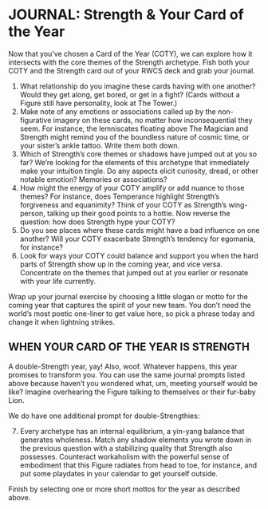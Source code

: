 # JOURNAL: Strength & Your Card of the Year

Now that you’ve chosen a Card of the Year (COTY), we can explore how it intersects with the core themes of the Strength archetype. Fish both your COTY and the Strength card out of your RWCS deck and grab your journal.

1. What relationship do you imagine these cards having with one another? Would they get along, get bored, or get in a fight? (Cards without a Figure still have personality, look at The Tower.)
2. Make note of any emotions or associations called up by the non-figurative imagery on these cards, no matter how inconsequential they seem. For instance, the lemniscates floating above The Magician and Strength might remind you of the boundless nature of cosmic time, or your sister’s ankle tattoo. Write them both down.
3. Which of Strength’s core themes or shadows have jumped out at you so far? We’re looking for the elements of this archetype that immediately make your intuition tingle. Do any aspects elicit curiosity, dread, or other notable emotion? Memories or associations?
4. How might the energy of your COTY amplify or add nuance to those themes? For instance, does Temperance highlight Strength’s forgiveness and equanimity? Think of your COTY as Strength’s wing-person, talking up their good points to a hottie. Now reverse the question: how does Strength hype your COTY?
5. Do you see places where these cards might have a bad influence on one another? Will your COTY exacerbate Strength’s tendency for egomania, for instance?
6. Look for ways your COTY could balance and support you when the hard parts of Strength show up in the coming year, and vice versa. Concentrate on the themes that jumped out at you earlier or resonate with your life currently.

Wrap up your journal exercise by choosing a little slogan or motto for the coming year that captures the spirit of your new team. You don’t need the world’s most poetic one-liner to get value here, so pick a phrase today and change it when lightning strikes.

## WHEN YOUR CARD OF THE YEAR IS STRENGTH
A double-Strength year, yay! Also, woof. Whatever happens, this year promises to transform you. You can use the same journal prompts listed above because haven’t you wondered what, um, meeting yourself would be like? Imagine overhearing the Figure talking to themselves or their fur-baby Lion.

We do have one additional prompt for double-Strengthies: 

7. Every archetype has an internal equilibrium, a yin-yang balance that generates wholeness. Match any shadow elements you wrote down in the previous question with a stabilizing quality that Strength also possesses. Counteract workaholism with the powerful sense of embodiment that this Figure radiates from head to toe, for instance, and put some playdates in your calendar to get yourself outside.

Finish by selecting one or more short mottos for the year as described above.
